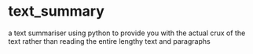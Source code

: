 # text_summary
 a text summariser using python to provide you with the actual crux of the text rather than reading the entire lengthy text and paragraphs 
